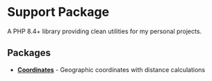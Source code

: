 # Support Package

A PHP 8.4+ library providing clean utilities for my personal projects.

## Packages

- **[Coordinates](src/Coordinates/README.md)** - Geographic coordinates with distance calculations
